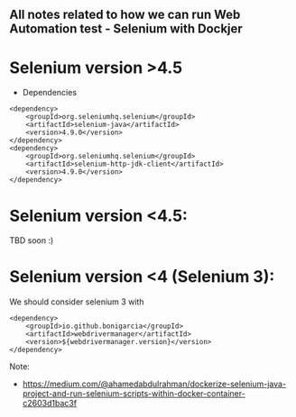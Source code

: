 ## All notes related to how we can run Web Automation test - Selenium with Dockjer
# Selenium version >4.5
- Dependencies

```agsl
<dependency>
    <groupId>org.seleniumhq.selenium</groupId>
    <artifactId>selenium-java</artifactId>
    <version>4.9.0</version>
</dependency>
<dependency>
    <groupId>org.seleniumhq.selenium</groupId>
    <artifactId>selenium-http-jdk-client</artifactId>
    <version>4.9.0</version>
</dependency>
```

# Selenium version <4.5:
TBD soon :)

# Selenium version <4 (Selenium 3):
We should consider selenium 3 with
```agsl
<dependency>
    <groupId>io.github.bonigarcia</groupId>
    <artifactId>webdrivermanager</artifactId>
    <version>${webdrivermanager.version}</version>
</dependency>
```

Note: 
- https://medium.com/@ahamedabdulrahman/dockerize-selenium-java-project-and-run-selenium-scripts-within-docker-container-c2603d1bac3f
